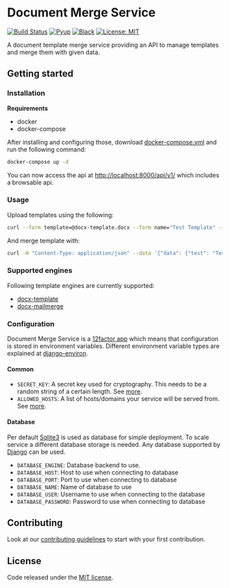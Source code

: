 # Document Merge Service

[![Build Status](https://travis-ci.com/adfinis-sygroup/document-merge-service.svg?branch=master)](https://travis-ci.com/adfinis-sygroup/document-merge-service)
[![Pyup](https://pyup.io/repos/github/adfinis-sygroup/document-merge-service/shield.svg)](https://pyup.io/account/repos/github/adfinis-sygroup/document-merge-service/)
[![Black](https://img.shields.io/badge/code%20style-black-000000.svg)](https://github.com/adfinis-sygroup/document-merge-service)
[![License: MIT](https://img.shields.io/badge/License-MIT-blue.svg)](https://opensource.org/licenses/MIT)

A document template merge service providing an API to manage templates and merge them with given data.

## Getting started

### Installation

**Requirements**
* docker
* docker-compose

After installing and configuring those, download [docker-compose.yml](https://raw.githubusercontent.com/adfinis-sygroup/document-merge-service/master/docker-compose.yml) and run the following command:

```bash
docker-compose up -d
```

You can now access the api at [http://localhost:8000/api/v1/](http://localhost:8000/api/v1/) which includes a browsable api.

### Usage

Upload templates using the following:

```bash
curl --form template=@docx-template.docx --form name="Test Template" --form engine=docx-template http://localhost:8000/api/v1/template/
```

And merge template with:

```bash
curl -H "Content-Type: application/json" --data '{"data": {"test": "Test Input"}}' http://localhost:8000/api/v1/template/test-template/merge/ > output.docx
```

### Supported engines

Following template engines are currently supported:

* [docx-template](https://github.com/elapouya/python-docx-template)
* [docx-mailmerge](https://github.com/Bouke/docx-mailmerge)

### Configuration

Document Merge Service is a [12factor app](https://12factor.net/) which means that configuration is stored in environment variables.
Different environment variable types are explained at [django-environ](https://github.com/joke2k/django-environ#supported-types).

#### Common

* `SECRET_KEY`: A secret key used for cryptography. This needs to be a random string of a certain length. See [more](https://docs.djangoproject.com/en/2.1/ref/settings/#std:setting-SECRET_KEY).
* `ALLOWED_HOSTS`: A list of hosts/domains your service will be served from. See [more](https://docs.djangoproject.com/en/2.1/ref/settings/#allowed-hosts).

#### Database

Per default [Sqlite3](https://sqlite.org/) is used as database for simple deployment. To scale service a different database storage is needed. Any database supported by [Django](https://docs.djangoproject.com/en/2.1/ref/settings/#std:setting-DATABASE-ENGINE) can be used.

* `DATABASE_ENGINE`: Database backend to use.
* `DATABASE_HOST`: Host to use when connecting to database
* `DATABASE_PORT`: Port to use when connecting to database
* `DATABASE_NAME`: Name of database to use
* `DATABASE_USER`: Username to use when connecting to the database
* `DATABASE_PASSWORD`: Password to use when connecting to database

## Contributing

Look at our [contributing guidelines](CONTRIBUTION.md) to start with your first contribution.

## License

Code released under the [MIT license](LICENSE).
